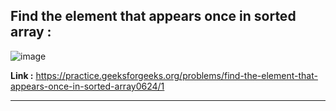 ## Find the element that appears once in sorted array :

![image](https://user-images.githubusercontent.com/23376002/172045087-20661105-b194-42d9-b3c1-96f233f4857e.png)


**Link :** https://practice.geeksforgeeks.org/problems/find-the-element-that-appears-once-in-sorted-array0624/1


------------------------------------------------------------------------------------------------------------------------------------------------------





